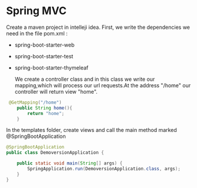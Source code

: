 # Spring MVC

Create a maven project in intelleji idea.
First, we write the dependencies we need in the file 
pom.xml :
- spring-boot-starter-web
- spring-boot-starter-test
- spring-boot-starter-thymeleaf

  
  We create a controller class and in this class
  we write our mapping,which will process our url
  requests.At the address "/home" our controller
  will return view "home".

```java
 @GetMapping("/home")
    public String home(){
        return "home";
    }
```
In the templates folder, create views and call the
main method marked @SpringBootApplication
```java
@SpringBootApplication
public class DemoversionApplication {

	public static void main(String[] args) {
		SpringApplication.run(DemoversionApplication.class, args);
	}
}
```



